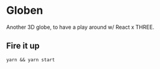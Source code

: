 # Globen

Another 3D globe, to have a play around w/ React x THREE. 

## Fire it up

`yarn && yarn start`